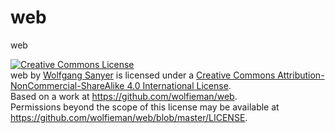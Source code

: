 web
============

web

<a rel="license" href="http://creativecommons.org/licenses/by-nc-sa/4.0/"><img alt="Creative Commons License" style="border-width:0" src="http://i.creativecommons.org/l/by-nc-sa/4.0/88x31.png" /></a><br /><span xmlns:dct="http://purl.org/dc/terms/" property="dct:title">web</span> by <a xmlns:cc="http://creativecommons.org/ns#" href="https://github.com/wolfieman/web" property="cc:attributionName" rel="cc:attributionURL">Wolfgang Sanyer</a> is licensed under a <a rel="license" href="http://creativecommons.org/licenses/by-nc-sa/4.0/">Creative Commons Attribution-NonCommercial-ShareAlike 4.0 International License</a>.<br />Based on a work at <a xmlns:dct="http://purl.org/dc/terms/" href="https://github.com/wolfieman/web" rel="dct:source">https://github.com/wolfieman/web</a>.<br />Permissions beyond the scope of this license may be available at <a xmlns:cc="http://creativecommons.org/ns#" href="https://github.com/wolfieman/web/blob/master/LICENSE" rel="cc:morePermissions">https://github.com/wolfieman/web/blob/master/LICENSE</a>.